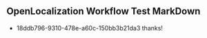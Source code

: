 ## OpenLocalization Workflow Test MarkDown
* 18ddb796-9310-478e-a60c-150bb3b21da3 thanks!

<!--HONumber=Aug16_HO4-->


